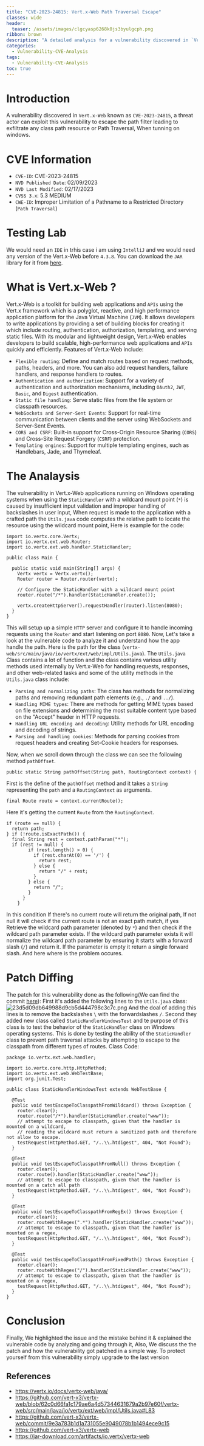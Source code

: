 ```yaml
---
title: "CVE-2023-24815: Vert.x-Web Path Traversal Escape"
classes: wide
header:
  teaser: /assets/images/clgcyasp6268k0js3byulgcph.png
ribbon: brown
description: "A detailed analysis for a vulnerability discovered in `Vert.x-Web` known as `CVE-2023-24815`."
categories:
  - Vulnerability-CVE-Analysis
tags:
  - Vulnerability-CVE-Analysis
toc: true
---
```


# Introduction
A vulnerability discovered in `Vert.x-Web` known as `CVE-2023-24815`, a threat actor can exploit this vulnerability to escape the path filter leading to exfiltrate any class path resource or Path Traversal, When tunning on windows.

# CVE Information
- `CVE-ID`: CVE-2023-24815
- `NVD Published Date`:  02/09/2023
- `NVD Last Modified`:  02/17/2023
- `CVSS 3.x`: 5.3 MEDIUM
- `CWE-ID`: Improper Limitation of a Pathname to a Restricted Directory (`Path Traversal`)

# Testing Lab
We would need an `IDE` in trhis case i am using `IntelliJ` and we would need any version of the Vert.x-Web before `4.3.8`. You can download the `JAR` library for it from [here](https://jar-download.com/artifacts/io.vertx/vertx-web).

# What is Vert.x-Web ?
Vert.x-Web is a toolkit for building web applications and `APIs` using the Vert.x framework which is a polyglot, reactive, and high performance application platform for the Java Virtual Machine (`JVM`). It allows developers to write applications by providing  a set of building blocks for creating it which include routing, authentication, authorization, templating, and serving static files. With its modular and lightweight design, Vert.x-Web enables developers to build scalable, high-performance web applications and `APIs` quickly and efficiently. Features of Vert.x-Web include:

- `Flexible routing`: Define and match routes based on request methods, paths, headers, and more. You can also add request handlers, failure handlers, and response handlers to routes.
- `Authentication and authorization`: Support for a variety of authentication and authorization mechanisms, including `OAuth2`, `JWT`, `Basic`, and `Digest` authentication.
- `Static file handling`: Serve static files from the file system or classpath resources.
- `WebSockets and Server-Sent Events`: Support for real-time communication between clients and the server using WebSockets and Server-Sent Events.
- `CORS and CSRF`: Built-in support for Cross-Origin Resource Sharing (`CORS`) and Cross-Site Request Forgery (`CSRF`) protection.
- `Templating engines`: Support for multiple templating engines, such as Handlebars, Jade, and Thymeleaf.

# The Analaysis
The vulnerability in Vert.x-Web applications running on Windows operating systems when using the `StaticHandler` with a wildcard mount point (`*`) is caused by insufficient input validation and improper handling of backslashes in user input, When request is made to the application with a crafted path the `Utils.java` code computes the relative path to locate the resource using the wildcard mount point, Here is example for the code:

```
import io.vertx.core.Vertx;
import io.vertx.ext.web.Router;
import io.vertx.ext.web.handler.StaticHandler;

public class Main {

  public static void main(String[] args) {
    Vertx vertx = Vertx.vertx();
    Router router = Router.router(vertx);

    // Configure the StaticHandler with a wildcard mount point
    router.route("/*").handler(StaticHandler.create());

    vertx.createHttpServer().requestHandler(router).listen(8080);
  }
}
```

This will setup up a simple `HTTP` server and configure it to handle incoming requests using the `Router` and start listening on port `8080`. 
Now, Let's take a look at the vulnerable code to analyze it and understand how the app handle the path. Here is the path for the class (`vertx-web/src/main/java/io/vertx/ext/web/impl/Utils.java`). The `Utils.java` Class contains a lot of function and the class contains various utility methods used internally by Vert.x-Web for handling requests, responses, and other web-related tasks and some of the utility methods in the `Utils.java` class include:
- `Parsing and normalizing paths`: The class has methods for normalizing paths and removing redundant path elements (e.g., `./` and `../`).
- `Handling MIME types`: There are methods for getting MIME types based on file extensions and determining the most suitable content type based on the "Accept" header in HTTP requests.
- `Handling URL encoding and decoding`: Utility methods for URL encoding and decoding of strings.
- `Parsing and handling cookies`: Methods for parsing cookies from request headers and creating Set-Cookie headers for responses.

Now, when we scroll down through the class we can see the following method `pathOffset`.
```
public static String pathOffset(String path, RoutingContext context) {
```
First is the define of the `pathOffset`  method and it  takes a `String` representing the `path` and a `RoutingContext` as arguments.

```
final Route route = context.currentRoute();
```

Here it's getting the current `Route` from the `RoutingContext`.

```
if (route == null) {
  return path;
} if (!route.isExactPath()) {
  final String rest = context.pathParam("*");
  if (rest != null) {
		if (rest.length() > 0) {
		  if (rest.charAt(0) == '/') {
			return rest;
		  } else {
			return "/" + rest;
		  }
		} else {
		  return "/";
		}
	  }
	}  
```

In this condition If there's no current route will return the original path, If not null it will check if the current route is not an exact path match, if yes Retrieve the wildcard path parameter (denoted by `*`) and then check if the wildcard path parameter exists. If the wildcard path parameter exists it will normalize the wildcard path parameter by ensuring it starts with a forward slash (`/`) and return it. If the parameter is empty it return a single forward slash. And here where is the problem occures. 

# Patch Diffing
The patch for this vulnerability done as the following(We can find the commit [here](https://github.com/vert-x3/vertx-web/commit/9e3a783b1d1a731055e9049078b1b1494ece9c15)):
First it's  added the following lines to the `Utils.java` class:
![23d5d09db649988d9cb5d444798c3c7c.png](/assets/images/23d5d09db649988d9cb5d444798c3c7c.png)
And the doal of adding this lines is to remove the backslashes `\` with the forwardslashes `/`. Second they added new class called `StaticHandlerWindowsTest` and te purpose of this class is to test the behavior of the `StaticHandler` class on Windows operating systems. This is done by testing the ability of the `StaticHandler` class to prevent path traversal attacks by attempting to escape to the classpath from different types of routes. Class Code:
```
package io.vertx.ext.web.handler;

import io.vertx.core.http.HttpMethod;
import io.vertx.ext.web.WebTestBase;
import org.junit.Test;

public class StaticHandlerWindowsTest extends WebTestBase {

  @Test
  public void testEscapeToClasspathFromWildcard() throws Exception {
    router.clear();
    router.route("/*").handler(StaticHandler.create("www"));
    // attempt to escape to classpath, given that the handler is mounted on a wildcard,
    // reading the wildcard must return a sanitized path and therefore not allow to escape.
    testRequest(HttpMethod.GET, "/..\\.htdigest", 404, "Not Found");
  }

  @Test
  public void testEscapeToClasspathFromNull() throws Exception {
    router.clear();
    router.route().handler(StaticHandler.create("www"));
    // attempt to escape to classpath, given that the handler is mounted on a catch all path
    testRequest(HttpMethod.GET, "/..\\.htdigest", 404, "Not Found");
  }

  @Test
  public void testEscapeToClasspathFromRegEx() throws Exception {
    router.clear();
    router.routeWithRegex(".*").handler(StaticHandler.create("www"));
    // attempt to escape to classpath, given that the handler is mounted on a regex,
    testRequest(HttpMethod.GET, "/..\\.htdigest", 404, "Not Found");
  }

  @Test
  public void testEscapeToClasspathFromFixedPath() throws Exception {
    router.clear();
    router.routeWithRegex("/").handler(StaticHandler.create("www"));
    // attempt to escape to classpath, given that the handler is mounted on a regex,
    testRequest(HttpMethod.GET, "/..\\.htdigest", 404, "Not Found");
  }
}
```

# Conclusion
Finally, We highlighted the issue and the mistake behind it & explained the vulnerable code by analyzing and going through it, Also, We discuss the the patch and how the vulnerability got patched in a simple way. To protect yourself from this vulnerability simply upgrade to the last version

## References
- https://vertx.io/docs/vertx-web/java/
- https://github.com/vert-x3/vertx-web/blob/62c0d66fa1c179ae6a4d57344631679a2b97e60f/vertx-web/src/main/java/io/vertx/ext/web/impl/Utils.java#L83
- https://github.com/vert-x3/vertx-web/commit/9e3a783b1d1a731055e9049078b1b1494ece9c15
- https://github.com/vert-x3/vertx-web
- https://jar-download.com/artifacts/io.vertx/vertx-web
